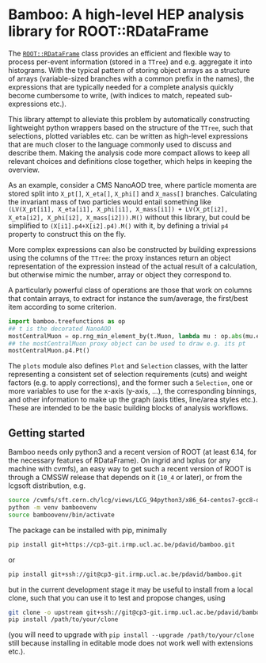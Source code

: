 # Bamboo: A high-level HEP analysis library for ROOT::RDataFrame

The [`ROOT::RDataFrame`](https://root.cern.ch/doc/master/classROOT_1_1RDataFrame.html)
class provides an efficient and flexible way to process per-event information
(stored in a `TTree`) and e.g. aggregate it into histograms.
With the typical pattern of storing object arrays as a structure of arrays
(variable-sized branches with a common prefix in the names), the expressions
that are typically needed for a complete analysis quickly become cumbersome
to write, (with indices to match, repeated sub-expressions etc.).

This library attempt to alleviate this problem by automatically constructing
lightweight python wrappers based on the structure of the `TTree`,
such that selections, plotted variables etc. can be written as
high-level expressions that are much closer to the language commonly used to
discuss and describe them.
Making the analysis code more compact allows to keep all relevant choices and
definitions close together, which helps in keeping the overview.

As an example, consider a CMS NanoAOD tree, where particle momenta are stored
split into `X_pt[]`, `X_eta[]`, `X_phi[]` and `X_mass[]` branches.
Calculating the invariant mass of two particles would entail something like
`(LV(X_pt[i1], X_eta[i1], X_phi[i1], X_mass[i1]) +
LV(X_pt[i2], X_eta[i2], X_phi[i2], X_mass[i2])).M()` without this library,
but could be simplified to `(X[i1].p4+X[i2].p4).M()` with it, by defining a
trivial `p4` property to construct this on the fly.

More complex expressions can also be constructed by building expressions using
the columns of the `TTree`: the proxy instances return an object
representation of the expression instead of the actual result of a calculation,
but otherwise mimic the number, array or object they correspond to.

A particularly powerful class of operations are those that work on columns that
contain arrays, to extract for instance the sum/average, the first/best item
according to some criterion.

``` python
import bamboo.treefunctions as op
## t is the decorated NanoAOD
mostCentralMuon = op.rng_min_element_by(t.Muon, lambda mu : op.abs(mu.eta))
## the mostCentralMuon proxy object can be used to draw e.g. its pt
mostCentralMuon.p4.Pt()
```

The `plots` module also defines `Plot` and `Selection` classes, with the
latter representing a consistent set of selection requirements (cuts) and
weight factors (e.g. to apply corrections), and the former such a `Selection`,
one or more variables to use for the x-axis (y-axis, ...), the corresponding
binnings, and other information to make up the graph (axis titles, line/area
styles etc.). These are intended to be the basic building blocks of analysis
workflows.

## Getting started

Bamboo needs only python3 and a recent version of ROOT (at least 6.14,
for the necessary features of RDataFrame). On ingrid and lxplus (or any machine
with cvmfs), an easy way to get such a recent version of ROOT is through
a CMSSW release that depends on it (`10_4` or later), or from the lcgsoft
distribution, e.g.
```bash
source /cvmfs/sft.cern.ch/lcg/views/LCG_94python3/x86_64-centos7-gcc8-opt/setup.sh
python -m venv bamboovenv
source bamboovenv/bin/activate
```

The package can be installed with pip, minimally
```bash
pip install git+https://cp3-git.irmp.ucl.ac.be/pdavid/bamboo.git
```
or
```bash
pip install git+ssh://git@cp3-git.irmp.ucl.ac.be/pdavid/bamboo.git
```
but in the current development stage it may be useful to install from
a local clone, such that you can use it to test and propose changes, using
```bash
git clone -o upstream git+ssh://git@cp3-git.irmp.ucl.ac.be/pdavid/bamboo.git /path/to/your/clone
pip install /path/to/your/clone
```
(you will need to upgrade with `pip install --upgrade /path/to/your/clone` still
because installing in editable mode does not work well with extensions etc.).
